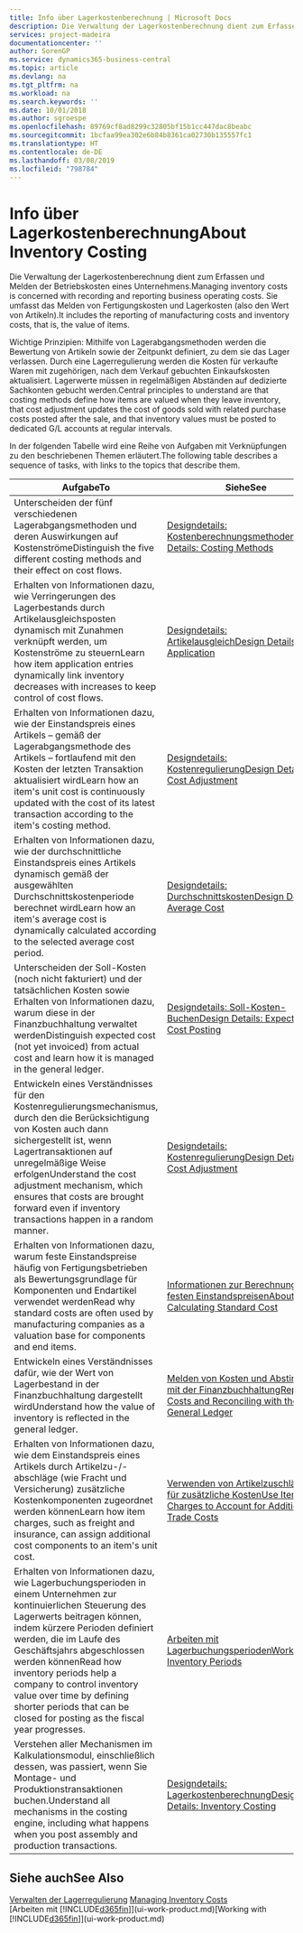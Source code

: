 ```yaml
---
title: Info über Lagerkostenberechnung | Microsoft Docs
description: Die Verwaltung der Lagerkostenberechnung dient zum Erfassen und Melden der Betriebskosten eines Unternehmens. Sie umfasst das Melden von Fertigungskosten und Lagerkosten (also den Wert von Artikeln).
services: project-madeira
documentationcenter: ''
author: SorenGP
ms.service: dynamics365-business-central
ms.topic: article
ms.devlang: na
ms.tgt_pltfrm: na
ms.workload: na
ms.search.keywords: ''
ms.date: 10/01/2018
ms.author: sgroespe
ms.openlocfilehash: 89769cf8ad8299c32805bf15b1cc447dac8beabc
ms.sourcegitcommit: 1bcfaa99ea302e6b84b8361ca02730b135557fc1
ms.translationtype: HT
ms.contentlocale: de-DE
ms.lasthandoff: 03/08/2019
ms.locfileid: "798784"
---
```

# <a name="about-inventory-costing"></a><span data-ttu-id="32515-104">Info über Lagerkostenberechnung</span><span class="sxs-lookup"><span data-stu-id="32515-104">About Inventory Costing</span></span>
<span data-ttu-id="32515-105">Die Verwaltung der Lagerkostenberechnung dient zum Erfassen und Melden der Betriebskosten eines Unternehmens.</span><span class="sxs-lookup"><span data-stu-id="32515-105">Managing inventory costs is concerned with recording and reporting business operating costs.</span></span> <span data-ttu-id="32515-106">Sie umfasst das Melden von Fertigungskosten und Lagerkosten (also den Wert von Artikeln).</span><span class="sxs-lookup"><span data-stu-id="32515-106">It includes the reporting of manufacturing costs and inventory costs, that is, the value of items.</span></span>  

 <span data-ttu-id="32515-107">Wichtige Prinzipien: Mithilfe von Lagerabgangsmethoden werden die Bewertung von Artikeln sowie der Zeitpunkt definiert, zu dem sie das Lager verlassen. Durch eine Lagerregulierung werden die Kosten für verkaufte Waren mit zugehörigen, nach dem Verkauf gebuchten Einkaufskosten aktualisiert. Lagerwerte müssen in regelmäßigen Abständen auf dedizierte Sachkonten gebucht werden.</span><span class="sxs-lookup"><span data-stu-id="32515-107">Central principles to understand are that costing methods define how items are valued when they leave inventory, that cost adjustment updates the cost of goods sold with related purchase costs posted after the sale, and that inventory values must be posted to dedicated G/L accounts at regular intervals.</span></span>  

 <span data-ttu-id="32515-108">In der folgenden Tabelle wird eine Reihe von Aufgaben mit Verknüpfungen zu den beschriebenen Themen erläutert.</span><span class="sxs-lookup"><span data-stu-id="32515-108">The following table describes a sequence of tasks, with links to the topics that describe them.</span></span>   

|<span data-ttu-id="32515-109">**Aufgabe**</span><span class="sxs-lookup"><span data-stu-id="32515-109">**To**</span></span>|<span data-ttu-id="32515-110">**Siehe**</span><span class="sxs-lookup"><span data-stu-id="32515-110">**See**</span></span>|  
|------------|-------------|  
|<span data-ttu-id="32515-111">Unterscheiden der fünf verschiedenen Lagerabgangsmethoden und deren Auswirkungen auf Kostenströme</span><span class="sxs-lookup"><span data-stu-id="32515-111">Distinguish the five different costing methods and their effect on cost flows.</span></span>|[<span data-ttu-id="32515-112">Designdetails: Kostenberechnungsmethoden</span><span class="sxs-lookup"><span data-stu-id="32515-112">Design Details: Costing Methods</span></span>](design-details-costing-methods.md)|  
|<span data-ttu-id="32515-113">Erhalten von Informationen dazu, wie Verringerungen des Lagerbestands durch Artikelausgleichsposten dynamisch mit Zunahmen verknüpft werden, um Kostenströme zu steuern</span><span class="sxs-lookup"><span data-stu-id="32515-113">Learn how item application entries dynamically link inventory decreases with increases to keep control of cost flows.</span></span>|[<span data-ttu-id="32515-114">Designdetails: Artikelausgleich</span><span class="sxs-lookup"><span data-stu-id="32515-114">Design Details: Item Application</span></span>](design-details-item-application.md)|  
|<span data-ttu-id="32515-115">Erhalten von Informationen dazu, wie der Einstandspreis eines Artikels – gemäß der Lagerabgangsmethode des Artikels – fortlaufend mit den Kosten der letzten Transaktion aktualisiert wird</span><span class="sxs-lookup"><span data-stu-id="32515-115">Learn how an item's unit cost is continuously updated with the cost of its latest transaction according to the item's costing method.</span></span>|[<span data-ttu-id="32515-116">Designdetails: Kostenregulierung</span><span class="sxs-lookup"><span data-stu-id="32515-116">Design Details: Cost Adjustment</span></span>](design-details-cost-adjustment.md)|  
|<span data-ttu-id="32515-117">Erhalten von Informationen dazu, wie der durchschnittliche Einstandspreis eines Artikels dynamisch gemäß der ausgewählten Durchschnittskostenperiode berechnet wird</span><span class="sxs-lookup"><span data-stu-id="32515-117">Learn how an item's average cost is dynamically calculated according to the selected average cost period.</span></span>|[<span data-ttu-id="32515-118">Designdetails: Durchschnittskosten</span><span class="sxs-lookup"><span data-stu-id="32515-118">Design Details: Average Cost</span></span>](design-details-average-cost.md)|  
|<span data-ttu-id="32515-119">Unterscheiden der Soll-Kosten (noch nicht fakturiert) und der tatsächlichen Kosten sowie Erhalten von Informationen dazu, warum diese in der Finanzbuchhaltung verwaltet werden</span><span class="sxs-lookup"><span data-stu-id="32515-119">Distinguish expected cost (not yet invoiced) from actual cost and learn how it is managed in the general ledger.</span></span>|[<span data-ttu-id="32515-120">Designdetails: Soll-Kosten-Buchen</span><span class="sxs-lookup"><span data-stu-id="32515-120">Design Details: Expected Cost Posting</span></span>](design-details-expected-cost-posting.md)|  
|<span data-ttu-id="32515-121">Entwickeln eines Verständnisses für den Kostenregulierungsmechanismus, durch den die Berücksichtigung von Kosten auch dann sichergestellt ist, wenn Lagertransaktionen auf unregelmäßige Weise erfolgen</span><span class="sxs-lookup"><span data-stu-id="32515-121">Understand the cost adjustment mechanism, which ensures that costs are brought forward even if inventory transactions happen in a random manner.</span></span>|[<span data-ttu-id="32515-122">Designdetails: Kostenregulierung</span><span class="sxs-lookup"><span data-stu-id="32515-122">Design Details: Cost Adjustment</span></span>](design-details-cost-adjustment.md)|  
|<span data-ttu-id="32515-123">Erhalten von Informationen dazu, warum feste Einstandspreise häufig von Fertigungsbetrieben als Bewertungsgrundlage für Komponenten und Endartikel verwendet werden</span><span class="sxs-lookup"><span data-stu-id="32515-123">Read why standard costs are often used by manufacturing companies as a valuation base for components and end items.</span></span>|[<span data-ttu-id="32515-124">Informationen zur Berechnung von festen Einstandspreisen</span><span class="sxs-lookup"><span data-stu-id="32515-124">About Calculating Standard Cost</span></span>](finance-about-calculating-standard-cost.md)|  
|<span data-ttu-id="32515-125">Entwickeln eines Verständnisses dafür, wie der Wert von Lagerbestand in der Finanzbuchhaltung dargestellt wird</span><span class="sxs-lookup"><span data-stu-id="32515-125">Understand how the value of inventory is reflected in the general ledger.</span></span>|[<span data-ttu-id="32515-126">Melden von Kosten und Abstimmen mit der Finanzbuchhaltung</span><span class="sxs-lookup"><span data-stu-id="32515-126">Reporting Costs and Reconciling with the General Ledger</span></span>](finance-report-costs-and-reconcile-with-the-general-ledger.md)|  
|<span data-ttu-id="32515-127">Erhalten von Informationen dazu, wie dem Einstandspreis eines Artikels durch Artikelzu-/-abschläge (wie Fracht und Versicherung) zusätzliche Kostenkomponenten zugeordnet werden können</span><span class="sxs-lookup"><span data-stu-id="32515-127">Learn how item charges, such as freight and insurance, can assign additional cost components to an item's unit cost.</span></span>|[<span data-ttu-id="32515-128">Verwenden von Artikelzuschlägen für zusätzliche Kosten</span><span class="sxs-lookup"><span data-stu-id="32515-128">Use Item Charges to Account for Additional Trade Costs</span></span>](payables-how-assign-item-charges.md)|  
|<span data-ttu-id="32515-129">Erhalten von Informationen dazu, wie Lagerbuchungsperioden in einem Unternehmen zur kontinuierlichen Steuerung des Lagerwerts beitragen können, indem kürzere Perioden definiert werden, die im Laufe des Geschäftsjahrs abgeschlossen werden können</span><span class="sxs-lookup"><span data-stu-id="32515-129">Read how inventory periods help a company to control inventory value over time by defining shorter periods that can be closed for posting as the fiscal year progresses.</span></span>|[<span data-ttu-id="32515-130">Arbeiten mit Lagerbuchungsperioden</span><span class="sxs-lookup"><span data-stu-id="32515-130">Work with Inventory Periods</span></span>](finance-how-to-work-with-inventory-periods.md)|  
|<span data-ttu-id="32515-131">Verstehen aller Mechanismen im Kalkulationsmodul, einschließlich dessen, was passiert, wenn Sie Montage- und Produktionstransaktionen buchen.</span><span class="sxs-lookup"><span data-stu-id="32515-131">Understand all mechanisms in the costing engine, including what happens when you post assembly and production transactions.</span></span>|[<span data-ttu-id="32515-132">Designdetails: Lagerkostenberechnung</span><span class="sxs-lookup"><span data-stu-id="32515-132">Design Details: Inventory Costing</span></span>](design-details-inventory-costing.md)|

## <a name="see-also"></a><span data-ttu-id="32515-133">Siehe auch</span><span class="sxs-lookup"><span data-stu-id="32515-133">See Also</span></span>
<span data-ttu-id="32515-134">[Verwalten der Lagerregulierung](finance-manage-inventory-costs.md)  </span><span class="sxs-lookup"><span data-stu-id="32515-134">[Managing Inventory Costs](finance-manage-inventory-costs.md)  </span></span>  
<span data-ttu-id="32515-135">[Arbeiten mit [!INCLUDE[d365fin](includes/d365fin_md.md)]](ui-work-product.md)</span><span class="sxs-lookup"><span data-stu-id="32515-135">[Working with [!INCLUDE[d365fin](includes/d365fin_md.md)]](ui-work-product.md)</span></span>
